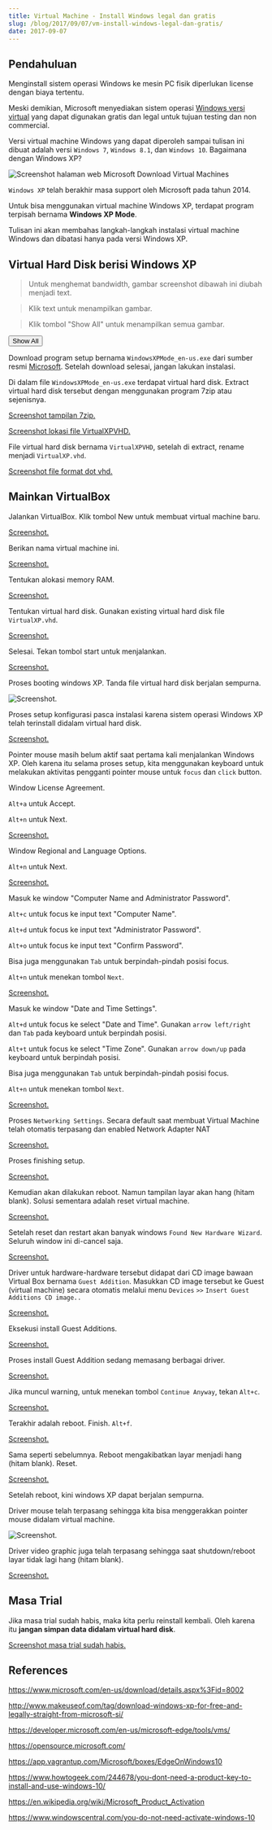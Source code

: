```yaml
---
title: Virtual Machine - Install Windows legal dan gratis
slug: /blog/2017/09/07/vm-install-windows-legal-dan-gratis/
date: 2017-09-07
---
```


## Pendahuluan

Menginstall sistem operasi Windows ke mesin PC fisik diperlukan license dengan
biaya tertentu.

Meski demikian, Microsoft menyediakan sistem operasi [Windows versi virtual][1]
yang dapat digunakan gratis dan legal untuk tujuan testing dan non commercial.

Versi virtual machine Windows yang dapat diperoleh sampai tulisan ini dibuat 
adalah versi `Windows 7`, `Windows 8.1`, dan `Windows 10`. Bagaimana dengan 
Windows XP?

![Screenshot halaman web Microsoft Download Virtual Machines](https://res.cloudinary.com/ijortengab/image/upload/v1/ijortengab.id/screenshot.1158.png)

`Windows XP` telah berakhir masa support oleh Microsoft pada tahun 2014.

Untuk bisa menggunakan virtual machine Windows XP, terdapat program terpisah
bernama **Windows XP Mode**.

Tulisan ini akan membahas langkah-langkah instalasi virtual machine Windows
dan dibatasi hanya pada versi Windows XP.

## Virtual Hard Disk berisi Windows XP

> Untuk menghemat bandwidth, gambar screenshot dibawah ini diubah menjadi text.

> Klik text untuk menampilkan gambar.

> Klik tombol "Show All" untuk menampilkan semua gambar.

<button onclick="javascript:a2img.showAll();">Show All</button>

Download program setup bernama `WindowsXPMode_en-us.exe` dari sumber resmi
[Microsoft]. Setelah download selesai, jangan lakukan instalasi.

Di dalam file `WindowsXPMode_en-us.exe` terdapat virtual hard disk. Extract
virtual hard disk tersebut dengan menggunakan program 7zip atau sejenisnya.

[Screenshot tampilan 7zip.](https://res.cloudinary.com/ijortengab/image/upload/v1/ijortengab.id/screenshot.1132.png)

[Screenshot lokasi file VirtualXPVHD.](https://res.cloudinary.com/ijortengab/image/upload/v1/ijortengab.id/screenshot.1133.png)

File virtual hard disk bernama `VirtualXPVHD`, setelah di extract, rename
menjadi `VirtualXP.vhd`.

[Screenshot file format dot vhd.](https://res.cloudinary.com/ijortengab/image/upload/v1/ijortengab.id/screenshot.1134.png)

## Mainkan VirtualBox


Jalankan VirtualBox. Klik tombol New untuk membuat virtual machine baru.

[Screenshot.](https://res.cloudinary.com/ijortengab/image/upload/v1/ijortengab.id/screenshot.1135.png)

Berikan nama virtual machine ini.

[Screenshot.](https://res.cloudinary.com/ijortengab/image/upload/v1/ijortengab.id/screenshot.1136.png)

Tentukan alokasi memory RAM.

[Screenshot.](https://res.cloudinary.com/ijortengab/image/upload/v1/ijortengab.id/screenshot.1137.png)

Tentukan virtual hard disk. Gunakan existing virtual hard disk file
`VirtualXP.vhd`.

[Screenshot.](https://res.cloudinary.com/ijortengab/image/upload/v1/ijortengab.id/screenshot.1138.png)

Selesai. Tekan tombol start untuk menjalankan.

[Screenshot.](https://res.cloudinary.com/ijortengab/image/upload/v1/ijortengab.id/screenshot.1139.png)

Proses booting windows XP. Tanda file virtual hard disk berjalan sempurna.

![Screenshot.](https://res.cloudinary.com/ijortengab/image/upload/v1/ijortengab.id/screenshot.1140.png)

Proses setup konfigurasi pasca instalasi karena sistem operasi Windows XP telah
terinstall didalam virtual hard disk.

[Screenshot.](https://res.cloudinary.com/ijortengab/image/upload/v1/ijortengab.id/screenshot.1141.png)

Pointer mouse masih belum aktif saat pertama kali menjalankan Windows XP.
Oleh karena itu selama proses setup, kita menggunakan keyboard untuk melakukan
aktivitas pengganti pointer mouse untuk `focus` dan `click` button.

Window License Agreement.

`Alt+a` untuk Accept.

`Alt+n` untuk Next.

[Screenshot.](https://res.cloudinary.com/ijortengab/image/upload/v1/ijortengab.id/screenshot.1142.png)

Window Regional and Language Options.

`Alt+n` untuk Next.

[Screenshot.](https://res.cloudinary.com/ijortengab/image/upload/v1/ijortengab.id/screenshot.1143.png)

Masuk ke window "Computer Name and Administrator Password".

`Alt+c` untuk focus ke input text "Computer Name".

`Alt+d` untuk focus ke input text "Administrator Password".

`Alt+o` untuk focus ke input text "Confirm Password".

Bisa juga menggunakan `Tab` untuk berpindah-pindah posisi focus.

`Alt+n` untuk menekan tombol `Next`.

[Screenshot.](https://res.cloudinary.com/ijortengab/image/upload/v1/ijortengab.id/screenshot.1144.png)

Masuk ke window "Date and Time Settings".

`Alt+d` untuk focus ke select "Date and Time". Gunakan `arrow left/right` dan
`Tab` pada keyboard untuk berpindah posisi.

`Alt+t` untuk focus ke select "Time Zone". Gunakan `arrow down/up` pada
keyboard untuk berpindah posisi.

Bisa juga menggunakan `Tab` untuk berpindah-pindah posisi focus.

`Alt+n` untuk menekan tombol `Next`.

[Screenshot.](https://res.cloudinary.com/ijortengab/image/upload/v1/ijortengab.id/screenshot.1145.png)

Proses `Networking Settings`. Secara default saat membuat Virtual Machine telah
otomatis terpasang dan enabled Network Adapter NAT

[Screenshot.](https://res.cloudinary.com/ijortengab/image/upload/v1/ijortengab.id/screenshot.1146.png)

Proses finishing setup.

[Screenshot.](https://res.cloudinary.com/ijortengab/image/upload/v1/ijortengab.id/screenshot.1147.png)

Kemudian akan dilakukan reboot. Namun tampilan layar akan hang (hitam blank).
Solusi sementara adalah reset virtual machine.

[Screenshot.](https://res.cloudinary.com/ijortengab/image/upload/v1/ijortengab.id/screenshot.1154.png)

Setelah reset dan restart akan banyak windows `Found New Hardware
Wizard`. Seluruh window ini di-cancel saja.

[Screenshot.](https://res.cloudinary.com/ijortengab/image/upload/v1/ijortengab.id/screenshot.1148.png)

Driver untuk hardware-hardware tersebut didapat dari CD image bawaan Virtual Box
bernama `Guest Addition`. Masukkan CD image tersebut ke Guest (virtual machine)
secara otomatis melalui menu `Devices` `>>` `Insert Guest Additions CD image..`

[Screenshot.](https://res.cloudinary.com/ijortengab/image/upload/v1/ijortengab.id/screenshot.1149.png)

Eksekusi install Guest Additions.

[Screenshot.](https://res.cloudinary.com/ijortengab/image/upload/v1/ijortengab.id/screenshot.1150.png)

Proses install Guest Addition sedang memasang berbagai driver.

[Screenshot.](https://res.cloudinary.com/ijortengab/image/upload/v1/ijortengab.id/screenshot.1151.png)

Jika muncul warning, untuk menekan tombol `Continue Anyway`, tekan `Alt+c`.

[Screenshot.](https://res.cloudinary.com/ijortengab/image/upload/v1/ijortengab.id/screenshot.1152.png)

Terakhir adalah reboot. Finish. `Alt+f`.

[Screenshot.](https://res.cloudinary.com/ijortengab/image/upload/v1/ijortengab.id/screenshot.1153.png)

Sama seperti sebelumnya. Reboot mengakibatkan layar menjadi hang (hitam blank).
Reset.

[Screenshot.](https://res.cloudinary.com/ijortengab/image/upload/v1/ijortengab.id/screenshot.1154.png)

Setelah reboot, kini windows XP dapat berjalan sempurna.

Driver mouse telah terpasang sehingga kita bisa menggerakkan pointer mouse
didalam virtual machine.

![Screenshot.](https://res.cloudinary.com/ijortengab/image/upload/v1/ijortengab.id/screenshot.1155.png)

Driver video graphic juga telah terpasang sehingga saat shutdown/reboot layar
tidak lagi hang (hitam blank).

[Screenshot.](https://res.cloudinary.com/ijortengab/image/upload/v1/ijortengab.id/screenshot.1156.png)

## Masa Trial

Jika masa trial sudah habis, maka kita perlu reinstall kembali. Oleh karena itu
**jangan simpan data didalam virtual hard disk**.

[Screenshot masa trial sudah habis.](https://res.cloudinary.com/ijortengab/image/upload/v1/ijortengab.id/screenshot.1157.png)

## References

[Microsoft]: https://www.microsoft.com/en-us/download/details.aspx%3Fid=8002

https://www.microsoft.com/en-us/download/details.aspx%3Fid=8002

http://www.makeuseof.com/tag/download-windows-xp-for-free-and-legally-straight-from-microsoft-si/

[1]: https://developer.microsoft.com/en-us/microsoft-edge/tools/vms/>

https://developer.microsoft.com/en-us/microsoft-edge/tools/vms/

https://opensource.microsoft.com/

https://app.vagrantup.com/Microsoft/boxes/EdgeOnWindows10

https://www.howtogeek.com/244678/you-dont-need-a-product-key-to-install-and-use-windows-10/

https://en.wikipedia.org/wiki/Microsoft_Product_Activation

https://www.windowscentral.com/you-do-not-need-activate-windows-10
